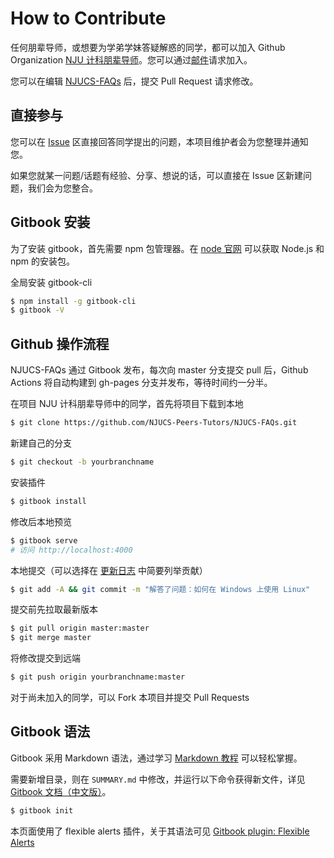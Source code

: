 # How to Contribute

任何朋辈导师，或想要为学弟学妹答疑解惑的同学，都可以加入 Github Organization [NJU 计科朋辈导师](https://github.com/NJUCS-Peers-Tutors)。您可以通过[邮件](mailto:zzw@smail.nju.edu.cn)请求加入。

您可以在编辑 [NJUCS-FAQs](https://github.com/NJUCS-Peers-Tutors/NJUCS-FAQs) 后，提交 Pull Request 请求修改。

## 直接参与

您可以在 [Issue](https://github.com/NJUCS-Peers-Tutors/NJUCS-FAQs/issues) 区直接回答同学提出的问题，本项目维护者会为您整理并通知您。

如果您就某一问题/话题有经验、分享、想说的话，可以直接在 Issue 区新建问题，我们会为您整合。

## Gitbook 安装

为了安装 gitbook，首先需要 npm 包管理器。在 [node 官网](https://nodejs.org/en/download/) 可以获取 Node.js 和 npm 的安装包。

全局安装 gitbook-cli

```bash
$ npm install -g gitbook-cli
$ gitbook -V
```

## Github 操作流程

NJUCS-FAQs 通过 Gitbook 发布，每次向 master 分支提交 pull 后，Github Actions 将自动构建到 gh-pages 分支并发布，等待时间约一分半。

在项目 NJU 计科朋辈导师中的同学，首先将项目下载到本地

```bash
$ git clone https://github.com/NJUCS-Peers-Tutors/NJUCS-FAQs.git
```

新建自己的分支

```bash
$ git checkout -b yourbranchname
```

安装插件

```bash
$ gitbook install
```

修改后本地预览

```bash
$ gitbook serve
# 访问 http://localhost:4000
```

本地提交（可以选择在 [更新日志](/README.md#更新日志) 中简要列举贡献）

```bash
$ git add -A && git commit -m "解答了问题：如何在 Windows 上使用 Linux"
```

提交前先拉取最新版本

```bash
$ git pull origin master:master
$ git merge master
```

将修改提交到远端

```bash
$ git push origin yourbranchname:master
```

对于尚未加入的同学，可以 Fork 本项目并提交 Pull Requests

## Gitbook 语法

Gitbook 采用 Markdown 语法，通过学习 [Markdown 教程](https://www.runoob.com/markdown/md-tutorial.html) 可以轻松掌握。

需要新增目录，则在 `SUMMARY.md` 中修改，并运行以下命令获得新文件，详见 [Gitbook 文档（中文版）](https://chrisniael.gitbooks.io/gitbook-documentation/content/format/chapters.html)。

```bash
$ gitbook init
```

本页面使用了 flexible alerts 插件，关于其语法可见 [Gitbook plugin: Flexible Alerts](https://www.npmjs.com/package/gitbook-plugin-flexible-alerts)
